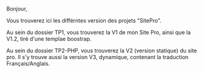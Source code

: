
Bonjour,

Vous trouverez ici les différntes version des projets "SitePro".

Au sein du dossier TP1, vous trouverez la  V1 de mon Site Pro, ainsi que la V1.2, tiré d'une templae boostrap.

Au sein du dossier TP2-PHP, vous trouverez la V2 (version statique) du site pro. Il s'y trouve aussi la version V3, dynamique, contenant la traduction Français/Anglais.